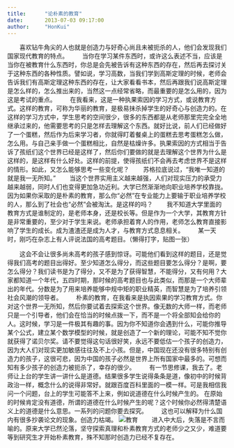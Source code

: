 ```yaml
---
title:      "论朴素的教育"
date:       2013-07-03 09:17:00
author:     "HonKui"
---
```


　　喜欢钻牛角尖的人也就是创造力与好奇心尚且未被扼杀的人，他们会发现我们国家现代教育的特点。
　　当你在学习某件东西时，或许这么表述不当，应该是当你在被教育什么东西时，你总是会先被告诉有这种东西的存在，然后再去探讨关于这种东西的各种性质。譬如说，学习高数，当我们学到高斯定理的时候，老师会告诉我们有高斯定理这种东西的存在，让大家看看书本，然后再跟我们说高斯定理是怎么样的，怎么推出来的，当然这一点经常省略，而最重要的是怎么用的，因为这是考试的重点。 
　　在我看来，这是一种执果索因的学习方式，或说教育方式。这样的教育，可称为华丽的教育，是极易抹杀掉学生的好奇心与创造力的。在这样的学习方式中，学生思考的空间很少，很多的东西都是从老师那里完完全全地继承过来的，他需要思考的只是怎样去理解这个东西。就好比说，前人们已经做好了一个蛋糕，然后作为后来学习者，你就得盯着餐桌上的蛋糕去思考蛋糕怎么做，怎么用。与自己亲手做一个蛋糕相比，自然是枯燥许多。执果索因的方式相当于告诉了孩纸们这个世界已经是这样了，然后你们要做的就是去理解这个世界为什么是这样的，是这样有什么好处。这样的前提，使得孩纸们不会再去考虑世界不是这样的情形。如此，又怎么能够思考一些变化呢？
　　苏格拉底说过，“我唯一知道的就是我一无所知。”
　　当这个世界实用主义越来越强，人们对现实压力的承受力越来越弱，同时人们也变得更加急功近利。大学已然渐渐地向职业培养学校靠拢。因为如果你采取的是朴素的教育，那么你“必然”在专业能力上要输于职业培养学校的人，那么到了社会也“必然”会被淘汰。是这样的吗？
　　我不知道大学里面的教育方式是谁制定的，是老师本身，还是校长等。但是作为一个大学，其教育方针是非常重要的，至少对于学生来说。老师承担着育人的作用，老师怎么教育直接影响了学生的成长。成为渣渣还是成为人才，与教育方式息息相关。
　　某一天时，刚巧在杂志上有人评说法国的高考题目。（懒得打字，贴图一张）                  

　　这会不会让很多尚未高考的孩子感到惊讶。可能他们看到这样的题目，还是觉得我们高考的题目出得好。至少知道怎么得分，而这些题目要怎么得分？是啊，要怎么得分？我们读书是为了得分，又不是为了获得智慧，不能得分，又有何用？大家都知道一个年代，五四时期，那时候的高考题目也与此类似，而那是一个大师辈出的年代。分数是为了用来培养能够中规中矩的职业精英，而智慧是为了培养引领社会风潮的领导者。 
　　朴素的教育，在我看来是执因索果的学习教育方式。你对这个世界一无所知，然后你要试着去探索这个世界。像无数的大师一样，而老师只是一个引导者，他们会在恰当的时候点拨一下，而不是一个将全部知会给你的人。这时候，学习是一件极其有趣的事。因为你不知道你会遇到什么，可能你推导某个公式，建立某个数学模型的时候，就是创造了一个新的理论，可能不知不觉你就获得了诺贝尔奖。请不要觉得这句话很好笑，永远不要低估一个孩子的创造力，因为大人们对现实更加敏感往往及不上小孩。但是，中国现在还没有很多特别有创造力的孩子，这很可悲，因为中国的孩子必然是世界上所有国家中最多的。可想而知有多少孩子的创造力被扼杀了，幸存的很少。
　　有一节思修课，我去了。老师让上台的学生讲一讲什么是道德。结果很多学生说得条条是道，像初中的时候背政治一样，概念什么的说得非常好。就跟百度百科里面的一模一样。可是我相信我问一个问题，台上的学生可能答不上来，例如说道德在什么时候产生的。 在原始的时候肯定没有道德，所谓的道德在什么时候产生的呢？这个时候你必然得清楚语义上的道德是什么意思。一系列的问题你要去探究。
　　这也可以解释为什么国内有很多抄袭论文的现象。创造力枯竭。
![教育](http://7xp1oz.com1.z0.glb.clouddn.com/psb.jpeg)
　　进入中大后，失落是不言而喻的。原来大学已然沦落，坚守探索真理和朴素教育方式的老师少之又少，难道要等到研究生才开始朴素教育，殊不知那时创造力已经不复存在。   